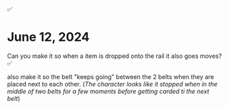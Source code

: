 :white_check_mark: 

# June 12, 2024

Can you make it so when a item is dropped onto the rail it also goes moves? :white_check_mark: 

also make it so the belt "keeps going" between the 2 belts when they are placed next to each other. (*The character looks like it stopped when in the middle of two belts for a few moments before getting carded ti the next belt*) 